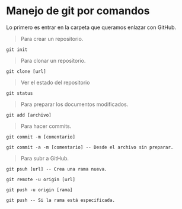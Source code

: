 # Manejo de git por comandos

Lo primero es entrar en la carpeta que queramos enlazar con GitHub.

> Para crear un repositorio.

```
git init
```

> Para clonar un repositorio.

```
git clone [url]
```

> Ver el estado del repositorio

```
git status
```

> Para preparar los documentos modificados.

```
git add [archivo]
```

> Para hacer commits.

```
git commit -m [comentario]

git commit -a -m [comentario] -- Desde el archivo sin preparar.
```

> Para subr a GitHub.

```
git psuh [url] -- Crea una rama nueva.

git remote -u origin [url]

git push -u origin [rama]

git push -- Si la rama está especificada.
```